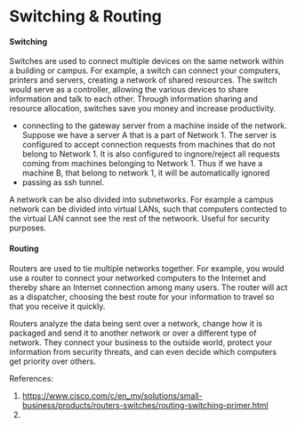 # Switching & Routing 

 #### Switching

Switches are used to connect multiple devices on the same network within a building or campus. For example, a switch can connect your computers, printers and servers, creating a network of shared resources. The switch would serve as a controller, allowing the various devices to share information and talk to each other. Through information sharing and resource allocation, switches save you money and increase productivity.

- connecting to the gateway server from a machine inside of the network. Suppose we have a server A that is a part of Network 1. The server is configured to accept connection requests from machines that do not belong to Network 1. It is also configured to ingnore/reject all requests coming from machines belonging to Network 1. Thus if we have a machine B, that belong to network 1, it will be automatically ignored
- passing as ssh tunnel. 
 

A network can be also divided into subnetworks. For example a campus network can be divided into virtual LANs, such that computers contected to the virtual LAN cannot see the rest of the netwoork. Useful for security purposes.

  #### Routing

Routers are used to tie multiple networks together. For example, you would use a router to connect your networked computers to the Internet and thereby share an Internet connection among many users. The router will act as a dispatcher, choosing the best route for your information to travel so that you receive it quickly.

Routers analyze the data being sent over a network, change how it is packaged and send it to another network or over a different type of network. They connect your business to the outside world, protect your information from security threats, and can even decide which computers get priority over others.


References:
1. https://www.cisco.com/c/en_my/solutions/small-business/products/routers-switches/routing-switching-primer.html
2. 
